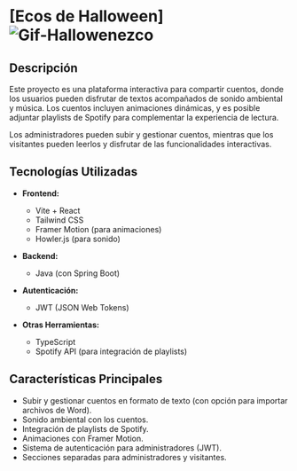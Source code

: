 # [Ecos de Halloween]    ![Gif-Hallowenezco](https://i.giphy.com/media/v1.Y2lkPTc5MGI3NjExd3VvNTE3ODZzczB1YXQ0YjVlZXZmb2U0bjJveGN2MmhkYzJjbHczeSZlcD12MV9pbnRlcm5hbF9naWZfYnlfaWQmY3Q9Zw/9wG8hpQRkHMoDbCqzu/giphy.gif)

## Descripción
Este proyecto es una plataforma interactiva para compartir cuentos, donde los usuarios pueden disfrutar de textos acompañados de sonido ambiental y música. Los cuentos incluyen animaciones dinámicas, y es posible adjuntar playlists de Spotify para complementar la experiencia de lectura.

Los administradores pueden subir y gestionar cuentos, mientras que los visitantes pueden leerlos y disfrutar de las funcionalidades interactivas.

## Tecnologías Utilizadas

- **Frontend:**
  - Vite + React
  - Tailwind CSS
  - Framer Motion (para animaciones)
  - Howler.js (para sonido)
  
- **Backend:**
  - Java (con Spring Boot)

- **Autenticación:**
  - JWT (JSON Web Tokens)
  
- **Otras Herramientas:**
  - TypeScript
  - Spotify API (para integración de playlists)

## Características Principales
- Subir y gestionar cuentos en formato de texto (con opción para importar archivos de Word).
- Sonido ambiental con los cuentos.
- Integración de playlists de Spotify.
- Animaciones con Framer Motion.
- Sistema de autenticación para administradores (JWT).
- Secciones separadas para administradores y visitantes.
